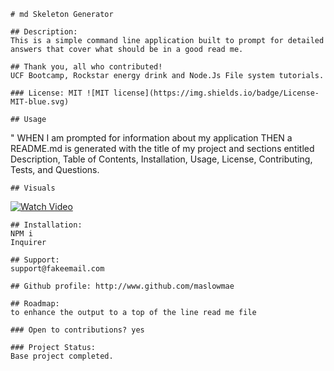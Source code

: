 
    # md Skeleton Generator

    ## Description:  
    This is a simple command line application built to prompt for detailed answers that cover what should be in a good read me. 

    ## Thank you, all who contributed! 
    UCF Bootcamp, Rockstar energy drink and Node.Js File system tutorials. 

    ### License: MIT ![MIT license](https://img.shields.io/badge/License-MIT-blue.svg)

    ## Usage 
   " WHEN I am prompted for information about my application
    THEN a README.md is generated with the title of my project and sections entitled Description, Table of Contents, Installation, Usage, License, Contributing, Tests, and Questions.

    ## Visuals 
[![Watch Video](https://img.youtube.com/vi/YC5owdOdwl0/0.jpg)](https://youtu.be/YC5owdOdwl0)


    ## Installation: 
    NPM i 
    Inquirer

    ## Support: 
    support@fakeemail.com

    ## Github profile: http://www.github.com/maslowmae

    ## Roadmap: 
    to enhance the output to a top of the line read me file

    ### Open to contributions? yes

    ### Project Status: 
    Base project completed. 
